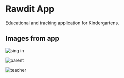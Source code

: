 # Rawdit App

Educational and tracking application for Kindergartens.

## Images from app 


![sing in](https://user-images.githubusercontent.com/69324228/177047162-c7a2ad94-ce14-4eb0-8a4b-9356a85030fc.png)

![parent](https://user-images.githubusercontent.com/69324228/177047199-2eace432-1907-4508-8540-d1353babe86b.png)

![teacher](https://user-images.githubusercontent.com/69324228/177047315-06a6a05c-5957-4c66-b0bd-f28062696004.png)


